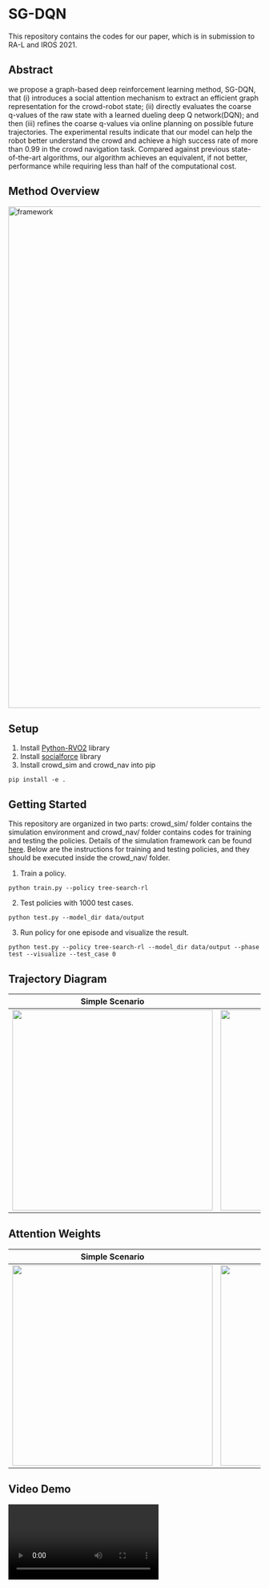 # SG-DQN
This repository contains the codes for our paper, which is in submission to RA-L and IROS 2021. 


## Abstract
we propose a graph-based deep reinforcement learning method, SG-DQN, that (i) introduces a social attention mechanism to extract an efficient graph representation for the crowd-robot state; (ii) directly evaluates the coarse q-values of the raw state with a learned dueling deep Q network(DQN); and then (iii) refines the coarse q-values via online planning on possible future trajectories. The experimental results indicate that our model can help the robot better understand the crowd and achieve a high success rate of more than 0.99 in the crowd navigation task. Compared against previous state-of-the-art algorithms, our algorithm achieves an equivalent, if not better, performance while requiring less than half of the computational cost.

## Method Overview
<img src="https://github.com/nubot-nudt/SG-DQN/blob/main/doc/framework.png" alt="framework" width="1000" />


## Setup
1. Install [Python-RVO2](https://github.com/sybrenstuvel/Python-RVO2) library
2. Install [socialforce](https://github.com/ChanganVR/socialforce) library
2. Install crowd_sim and crowd_nav into pip
```
pip install -e .
```

## Getting Started
This repository are organized in two parts: crowd_sim/ folder contains the simulation environment and crowd_nav/ folder contains codes for training and testing the policies. Details of the simulation framework can be found [here](crowd_sim/README.md). Below are the instructions for training and testing policies, and they should be executed
inside the crowd_nav/ folder.


1. Train a policy.
```
python train.py --policy tree-search-rl
```
2. Test policies with 1000 test cases.
```
python test.py --model_dir data/output 
```
3. Run policy for one episode and visualize the result.
```
python test.py --policy tree-search-rl --model_dir data/output --phase test --visualize --test_case 0
```
## Trajectory Diagram
Simple Scenario            | Complex Scenario
:-------------------------:|:-------------------------:
<img src="https://github.com/nubot-nudt/SG-DQN/blob/main/doc/sim_traj.png" width="400" />|<img src="https://github.com/nubot-nudt/SG-DQN/blob/main/doc/com_traj.png" width="400" />
## Attention Weights

Simple Scenario            | Complex Scenario
:-------------------------:|:-------------------------:
<img src="https://github.com/nubot-nudt/SG-DQN/blob/main/doc/sim_att_wei.png" width="400" />|<img src="https://github.com/nubot-nudt/SG-DQN/blob/main/doc/com_att_wei.png" width="400" />

## Video Demo

<video src="doc/demo.mp4"></video>

